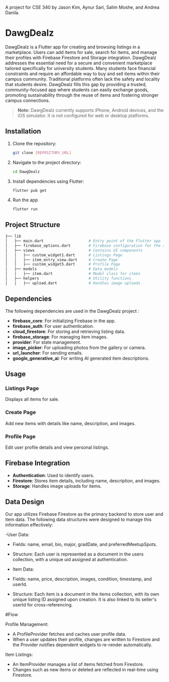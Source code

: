 A project for CSE 340 by Jason Kim, Aynur Sari, Salim Moshe, and Andrea Danila.


# DawgDealz

DawgDealz is a Flutter app for creating and browsing listings in a marketplace. Users can add items for sale, search for items, and manage their profiles with Firebase Firestore and Storage integration. DawgDealz addresses the essential need for a secure and convenient marketplace tailored specifically for university students. Many students face financial constraints and require an affordable way to buy and sell items within their campus community. Traditional platforms often lack the safety and locality that students desire. DawgDealz fills this gap by providing a trusted, community-focused app where students can easily exchange goods, promoting sustainability through the reuse of items and fostering stronger campus connections.

> **Note:** DawgDealz currently supports iPhone, Android devices, and the iOS simulator. It is not configured for web or desktop platforms.


## Installation

1. Clone the repository:
   ```bash
   git clone [REPOSITORY_URL]

2. Navigate to the project directory:
   ```bash
   cd DawgDealz

3. Install dependencies using Flutter:
   ```bash
   flutter pub get

4. Run the app
   ```
   flutter run

## Project Structure
   ```bash
├── lib
│   ├── main.dart                    # Entry point of the Flutter app
│   ├── firebase_options.dart        # Firebase configuration for the app
│   ├── views                        # Contains UI components
│   │   ├── custom_widget1.dart      # Listings Page
│   │   ├── item_entry_view.dart     # Create Page
│   │   ├── custom_widget5.dart      # Profile Page
│   ├── models                       # Data models
│   │   ├── item.dart                # Model class for items
│   ├── helpers                      # Utility functions
│   │   ├── upload.dart              # Handles image uploads

```
## Dependencies

The following dependencies are used in the DawgDealz project :

- **firebase_core**: For initializing Firebase in the app.
- **firebase_auth**: For user authentication.
- **cloud_firestore**: For storing and retrieving listing data.
- **firebase_storage**: For managing item images.
- **provider**: For state management.
- **image_picker**: For uploading photos from the gallery or camera.
- **url_launcher**: For sending emails.
- **google_generative_ai**: For writing AI generated item descriptions.

## Usage

### Listings Page
Displays all items for sale.

### Create Page
Add new items with details like name, description, and images.

### Profile Page
Edit user profile details and view personal listings.

## Firebase Integration
- **Authentication**: Used to identify users.
- **Firestore**: Stores item details, including name, description, and images.
- **Storage**: Handles image uploads for items.

## Data Design

Our app utilizes Firebase Firestore as the primary backend to store user and item data. The following data structures were designed to manage this information effectively:

-User Data:
- Fields: name, email, bio, major, gradDate, and preferredMeetupSpots.
- Structure: Each user is represented as a document in the users collection, with a unique uid assigned at authentication.

- Item Data:
- Fields: name, price, description, images, condition, timestamp, and userId.
- Structure: Each item is a document in the items collection, with its own unique listing ID assigned upon creation. It is also linked to its seller's userId for cross-referencing.

#Flow

Profile Management:
- A ProfileProvider fetches and caches user profile data.
- When a user updates their profile, changes are written to Firestore and the Provider notifies dependent widgets to re-render automatically.


Item Listings:

- An ItemProvider manages a list of items fetched from Firestore.
- Changes such as new items or deleted are reflected in real-time using Firestore.


